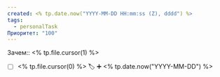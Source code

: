 ```yaml
---
created: <% tp.date.now("YYYY-MM-DD HH:mm:ss (Z), dddd") %>
tags:
  - personalTask
Приоритет: "100"
---
```

Зачем:: <% tp.file.cursor(1) %>

- [ ] <% tp.file.cursor(0) %> 🏷️ ➕ <% tp.date.now("YYYY-MM-DD") %>
